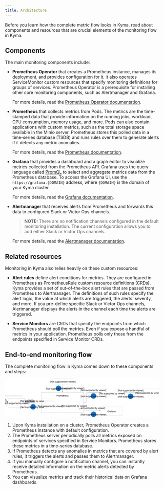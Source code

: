 ```yaml
---
title: Architecture
---
```


Before you learn how the complete metric flow looks in Kyma, read about components and resources that are crucial elements of the monitoring flow in Kyma.

## Components

The main monitoring components include:

- **Prometheus Operator** that creates a Prometheus instance, manages its deployment, and provides configuration for it. It also operates ServiceMonitor custom resources that specify monitoring definitions for groups of services. Prometheus Operator is a prerequisite for installing other core monitoring components, such as Alertmanager and Grafana.

  For more details, read the [Prometheus Operator documentation](https://github.com/coreos/prometheus-operator).

- **Prometheus** that collects metrics from Pods. The metrics are the time-stamped data that provide information on the running jobs, workload, CPU consumption, memory usage, and more. Pods can also contain applications with custom metrics, such as the total storage space available in the Minio server. Prometheus stores this polled data in a time-series database (TSDB) and runs rules over them to generate alerts if it detects any metric anomalies.

  For more details, read the [Prometheus documentation](https://prometheus.io/docs/introduction).

- **Grafana** that provides a dashboard and a graph editor to visualize metrics collected from the Prometheus API. Grafana uses the query language called [PromQL](https://prometheus.io/docs/prometheus/latest/querying/basics/) to select and aggregate metrics data from the Prometheus database. To access the Grafana UI, use the `https://grafana.{DOMAIN}` address, where `{DOMAIN}` is the domain of your Kyma cluster.

  For more details, read the [Grafana documentation](https://grafana.com/docs/guides/getting_started/).

- **Alertmanager** that receives alerts from Prometheus and forwards this data to configured Slack or Victor Ops channels.

  > **NOTE:** There are no notification channels configured in the default monitoring installation. The current configuration allows you to add either Slack or Victor Ops channels.

  For more details, read the [Alertmanager documentation](https://prometheus.io/docs/alerting/alertmanager/).

## Related resources

Monitoring in Kyma also relies heavily on these custom resources:

- **Alert rules** define alert conditions for metrics. They are configured in Prometheus as PrometheusRule custom resource definitions (CRDs). Kyma provides a set of out-of-the-box alert rules that are passed from Prometheus to Alertmanager. The definitions of such rules specify the alert logic, the value at which alerts are triggered, the alerts' severity, and more. If you pre-define specific Slack or Victor Ops channels, Alertmanager displays the alerts in the channel each time the alerts are triggered.

- **Service Monitors** are CRDs that specify the endpoints from which Prometheus should poll the metrics. Even if you expose a handful of metrics in your application, Prometheus polls only those from the endpoints specified in Service Monitor CRDs.

## End-to-end monitoring flow

The complete monitoring flow in Kyma comes down to these components and steps:

![](./assets/monitoring-architecture.svg)

1. Upon Kyma installation on a cluster, Prometheus Operator creates a Prometheus instance with default configuration.
2. The Prometheus server periodically polls all metrics exposed on endpoints of services specified in Service Monitors. Prometheus stores these metrics in a time-series database.
3. If Prometheus detects any anomalies in metrics that are covered by alert rules, it triggers the alerts and passes them to Alertmanager.
4. If you manually configure a notification channel, you can instantly receive detailed information on the metric alerts detected by Prometheus.
5. You can visualize metrics and track their historical data on Grafana dashboards.

